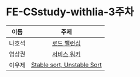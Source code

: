 # FE-CSstudy-withlia-3주차

|  이름  |                                                                                           주제                                                                                           |
| :----: | :--------------------------------------------------------------------------------------------------------------------------------------------------------------------------------------: |
| 나호석 |  [로드 밸런싱](https://github.com/prgrms-web-devcourse/FE-CSstudy-withlia/blob/main/3%EC%A3%BC%EC%B0%A8/%EB%82%98%ED%98%B8%EC%84%9D-%EB%A1%9C%EB%93%9C-%EB%B0%B8%EB%9F%B0%EC%8B%B1.md)   |
| 염상권 |               [서비스 워커](https://github.com/prgrms-web-devcourse/FE-CSstudy-withlia/blob/main/3%EC%A3%BC%EC%B0%A8/%EC%84%9C%EB%B9%84%EC%8A%A4%20%EC%9B%8C%EC%BB%A4.md)                |
| 이우제 | [Stable sort, Unstable Sort](https://github.com/prgrms-web-devcourse/FE-CSstudy-withlia/blob/main/3%EC%A3%BC%EC%B0%A8/%EC%9D%B4%EC%9A%B0%EC%A0%9C-Stable%20sort%2C%20Unstable%20Sort.md) |
